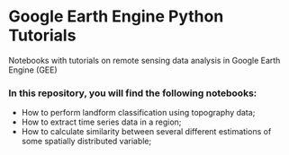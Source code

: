 # Google Earth Engine Python Tutorials
Notebooks with tutorials on remote sensing data analysis in Google Earth Engine (GEE)


### In this repository, you will find the following notebooks:
- How to perform landform classification using topography data;
- How to extract time series data in a region;
- How to calculate similarity between several different estimations of some spatially distributed variable;












